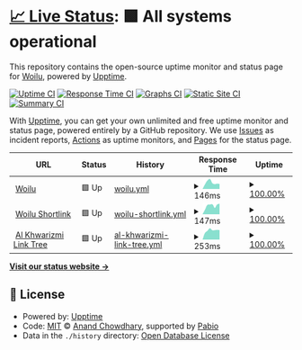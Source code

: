 # [📈 Live Status](https://status.woilu.com): <!--live status--> **🟩 All systems operational**

This repository contains the open-source uptime monitor and status page for [Woilu](https://woilu.com), powered by [Upptime](https://github.com/upptime/upptime).

[![Uptime CI](https://github.com/WoiluID/Woilu-Status/workflows/Uptime%20CI/badge.svg)](https://github.com/WoiluID/Woilu-Status/actions?query=workflow%3A%22Uptime+CI%22)
[![Response Time CI](https://github.com/WoiluID/Woilu-Status/workflows/Response%20Time%20CI/badge.svg)](https://github.com/WoiluID/Woilu-Status/actions?query=workflow%3A%22Response+Time+CI%22)
[![Graphs CI](https://github.com/WoiluID/Woilu-Status/workflows/Graphs%20CI/badge.svg)](https://github.com/WoiluID/Woilu-Status/actions?query=workflow%3A%22Graphs+CI%22)
[![Static Site CI](https://github.com/WoiluID/Woilu-Status/workflows/Static%20Site%20CI/badge.svg)](https://github.com/WoiluID/Woilu-Status/actions?query=workflow%3A%22Static+Site+CI%22)
[![Summary CI](https://github.com/WoiluID/Woilu-Status/workflows/Summary%20CI/badge.svg)](https://github.com/WoiluID/Woilu-Status/actions?query=workflow%3A%22Summary+CI%22)

With [Upptime](https://upptime.js.org), you can get your own unlimited and free uptime monitor and status page, powered entirely by a GitHub repository. We use [Issues](https://github.com/WoiluID/Woilu-Status/issues) as incident reports, [Actions](https://github.com/WoiluID/Woilu-Status/actions) as uptime monitors, and [Pages](https://status.woilu.com) for the status page.

<!--start: status pages-->
<!-- This summary is generated by Upptime (https://github.com/upptime/upptime) -->
<!-- Do not edit this manually, your changes will be overwritten -->
<!-- prettier-ignore -->
| URL | Status | History | Response Time | Uptime |
| --- | ------ | ------- | ------------- | ------ |
| <img alt="" src="https://icons.duckduckgo.com/ip3/woilu.com.ico" height="13"> [Woilu](https://woilu.com) | 🟩 Up | [woilu.yml](https://github.com/WoiluID/Woilu-Status/commits/HEAD/history/woilu.yml) | <details><summary><img alt="Response time graph" src="./graphs/woilu/response-time-week.png" height="20"> 146ms</summary><br><a href="https://status.woilu.com/history/woilu"><img alt="Response time 165" src="https://img.shields.io/endpoint?url=https%3A%2F%2Fraw.githubusercontent.com%2FWoiluID%2FWoilu-Status%2FHEAD%2Fapi%2Fwoilu%2Fresponse-time.json"></a><br><a href="https://status.woilu.com/history/woilu"><img alt="24-hour response time 174" src="https://img.shields.io/endpoint?url=https%3A%2F%2Fraw.githubusercontent.com%2FWoiluID%2FWoilu-Status%2FHEAD%2Fapi%2Fwoilu%2Fresponse-time-day.json"></a><br><a href="https://status.woilu.com/history/woilu"><img alt="7-day response time 146" src="https://img.shields.io/endpoint?url=https%3A%2F%2Fraw.githubusercontent.com%2FWoiluID%2FWoilu-Status%2FHEAD%2Fapi%2Fwoilu%2Fresponse-time-week.json"></a><br><a href="https://status.woilu.com/history/woilu"><img alt="30-day response time 152" src="https://img.shields.io/endpoint?url=https%3A%2F%2Fraw.githubusercontent.com%2FWoiluID%2FWoilu-Status%2FHEAD%2Fapi%2Fwoilu%2Fresponse-time-month.json"></a><br><a href="https://status.woilu.com/history/woilu"><img alt="1-year response time 165" src="https://img.shields.io/endpoint?url=https%3A%2F%2Fraw.githubusercontent.com%2FWoiluID%2FWoilu-Status%2FHEAD%2Fapi%2Fwoilu%2Fresponse-time-year.json"></a></details> | <details><summary><a href="https://status.woilu.com/history/woilu">100.00%</a></summary><a href="https://status.woilu.com/history/woilu"><img alt="All-time uptime 98.39%" src="https://img.shields.io/endpoint?url=https%3A%2F%2Fraw.githubusercontent.com%2FWoiluID%2FWoilu-Status%2FHEAD%2Fapi%2Fwoilu%2Fuptime.json"></a><br><a href="https://status.woilu.com/history/woilu"><img alt="24-hour uptime 100.00%" src="https://img.shields.io/endpoint?url=https%3A%2F%2Fraw.githubusercontent.com%2FWoiluID%2FWoilu-Status%2FHEAD%2Fapi%2Fwoilu%2Fuptime-day.json"></a><br><a href="https://status.woilu.com/history/woilu"><img alt="7-day uptime 100.00%" src="https://img.shields.io/endpoint?url=https%3A%2F%2Fraw.githubusercontent.com%2FWoiluID%2FWoilu-Status%2FHEAD%2Fapi%2Fwoilu%2Fuptime-week.json"></a><br><a href="https://status.woilu.com/history/woilu"><img alt="30-day uptime 100.00%" src="https://img.shields.io/endpoint?url=https%3A%2F%2Fraw.githubusercontent.com%2FWoiluID%2FWoilu-Status%2FHEAD%2Fapi%2Fwoilu%2Fuptime-month.json"></a><br><a href="https://status.woilu.com/history/woilu"><img alt="1-year uptime 98.39%" src="https://img.shields.io/endpoint?url=https%3A%2F%2Fraw.githubusercontent.com%2FWoiluID%2FWoilu-Status%2FHEAD%2Fapi%2Fwoilu%2Fuptime-year.json"></a></details>
| <img alt="" src="https://icons.duckduckgo.com/ip3/woilu.net.ico" height="13"> [Woilu Shortlink](https://woilu.net) | 🟩 Up | [woilu-shortlink.yml](https://github.com/WoiluID/Woilu-Status/commits/HEAD/history/woilu-shortlink.yml) | <details><summary><img alt="Response time graph" src="./graphs/woilu-shortlink/response-time-week.png" height="20"> 147ms</summary><br><a href="https://status.woilu.com/history/woilu-shortlink"><img alt="Response time 177" src="https://img.shields.io/endpoint?url=https%3A%2F%2Fraw.githubusercontent.com%2FWoiluID%2FWoilu-Status%2FHEAD%2Fapi%2Fwoilu-shortlink%2Fresponse-time.json"></a><br><a href="https://status.woilu.com/history/woilu-shortlink"><img alt="24-hour response time 152" src="https://img.shields.io/endpoint?url=https%3A%2F%2Fraw.githubusercontent.com%2FWoiluID%2FWoilu-Status%2FHEAD%2Fapi%2Fwoilu-shortlink%2Fresponse-time-day.json"></a><br><a href="https://status.woilu.com/history/woilu-shortlink"><img alt="7-day response time 147" src="https://img.shields.io/endpoint?url=https%3A%2F%2Fraw.githubusercontent.com%2FWoiluID%2FWoilu-Status%2FHEAD%2Fapi%2Fwoilu-shortlink%2Fresponse-time-week.json"></a><br><a href="https://status.woilu.com/history/woilu-shortlink"><img alt="30-day response time 151" src="https://img.shields.io/endpoint?url=https%3A%2F%2Fraw.githubusercontent.com%2FWoiluID%2FWoilu-Status%2FHEAD%2Fapi%2Fwoilu-shortlink%2Fresponse-time-month.json"></a><br><a href="https://status.woilu.com/history/woilu-shortlink"><img alt="1-year response time 177" src="https://img.shields.io/endpoint?url=https%3A%2F%2Fraw.githubusercontent.com%2FWoiluID%2FWoilu-Status%2FHEAD%2Fapi%2Fwoilu-shortlink%2Fresponse-time-year.json"></a></details> | <details><summary><a href="https://status.woilu.com/history/woilu-shortlink">100.00%</a></summary><a href="https://status.woilu.com/history/woilu-shortlink"><img alt="All-time uptime 100.00%" src="https://img.shields.io/endpoint?url=https%3A%2F%2Fraw.githubusercontent.com%2FWoiluID%2FWoilu-Status%2FHEAD%2Fapi%2Fwoilu-shortlink%2Fuptime.json"></a><br><a href="https://status.woilu.com/history/woilu-shortlink"><img alt="24-hour uptime 100.00%" src="https://img.shields.io/endpoint?url=https%3A%2F%2Fraw.githubusercontent.com%2FWoiluID%2FWoilu-Status%2FHEAD%2Fapi%2Fwoilu-shortlink%2Fuptime-day.json"></a><br><a href="https://status.woilu.com/history/woilu-shortlink"><img alt="7-day uptime 100.00%" src="https://img.shields.io/endpoint?url=https%3A%2F%2Fraw.githubusercontent.com%2FWoiluID%2FWoilu-Status%2FHEAD%2Fapi%2Fwoilu-shortlink%2Fuptime-week.json"></a><br><a href="https://status.woilu.com/history/woilu-shortlink"><img alt="30-day uptime 100.00%" src="https://img.shields.io/endpoint?url=https%3A%2F%2Fraw.githubusercontent.com%2FWoiluID%2FWoilu-Status%2FHEAD%2Fapi%2Fwoilu-shortlink%2Fuptime-month.json"></a><br><a href="https://status.woilu.com/history/woilu-shortlink"><img alt="1-year uptime 100.00%" src="https://img.shields.io/endpoint?url=https%3A%2F%2Fraw.githubusercontent.com%2FWoiluID%2FWoilu-Status%2FHEAD%2Fapi%2Fwoilu-shortlink%2Fuptime-year.json"></a></details>
| <img alt="" src="https://icons.duckduckgo.com/ip3/woilu.org.ico" height="13"> [Al Khwarizmi Link Tree](https://woilu.org) | 🟩 Up | [al-khwarizmi-link-tree.yml](https://github.com/WoiluID/Woilu-Status/commits/HEAD/history/al-khwarizmi-link-tree.yml) | <details><summary><img alt="Response time graph" src="./graphs/al-khwarizmi-link-tree/response-time-week.png" height="20"> 253ms</summary><br><a href="https://status.woilu.com/history/al-khwarizmi-link-tree"><img alt="Response time 251" src="https://img.shields.io/endpoint?url=https%3A%2F%2Fraw.githubusercontent.com%2FWoiluID%2FWoilu-Status%2FHEAD%2Fapi%2Fal-khwarizmi-link-tree%2Fresponse-time.json"></a><br><a href="https://status.woilu.com/history/al-khwarizmi-link-tree"><img alt="24-hour response time 254" src="https://img.shields.io/endpoint?url=https%3A%2F%2Fraw.githubusercontent.com%2FWoiluID%2FWoilu-Status%2FHEAD%2Fapi%2Fal-khwarizmi-link-tree%2Fresponse-time-day.json"></a><br><a href="https://status.woilu.com/history/al-khwarizmi-link-tree"><img alt="7-day response time 253" src="https://img.shields.io/endpoint?url=https%3A%2F%2Fraw.githubusercontent.com%2FWoiluID%2FWoilu-Status%2FHEAD%2Fapi%2Fal-khwarizmi-link-tree%2Fresponse-time-week.json"></a><br><a href="https://status.woilu.com/history/al-khwarizmi-link-tree"><img alt="30-day response time 244" src="https://img.shields.io/endpoint?url=https%3A%2F%2Fraw.githubusercontent.com%2FWoiluID%2FWoilu-Status%2FHEAD%2Fapi%2Fal-khwarizmi-link-tree%2Fresponse-time-month.json"></a><br><a href="https://status.woilu.com/history/al-khwarizmi-link-tree"><img alt="1-year response time 251" src="https://img.shields.io/endpoint?url=https%3A%2F%2Fraw.githubusercontent.com%2FWoiluID%2FWoilu-Status%2FHEAD%2Fapi%2Fal-khwarizmi-link-tree%2Fresponse-time-year.json"></a></details> | <details><summary><a href="https://status.woilu.com/history/al-khwarizmi-link-tree">100.00%</a></summary><a href="https://status.woilu.com/history/al-khwarizmi-link-tree"><img alt="All-time uptime 100.00%" src="https://img.shields.io/endpoint?url=https%3A%2F%2Fraw.githubusercontent.com%2FWoiluID%2FWoilu-Status%2FHEAD%2Fapi%2Fal-khwarizmi-link-tree%2Fuptime.json"></a><br><a href="https://status.woilu.com/history/al-khwarizmi-link-tree"><img alt="24-hour uptime 100.00%" src="https://img.shields.io/endpoint?url=https%3A%2F%2Fraw.githubusercontent.com%2FWoiluID%2FWoilu-Status%2FHEAD%2Fapi%2Fal-khwarizmi-link-tree%2Fuptime-day.json"></a><br><a href="https://status.woilu.com/history/al-khwarizmi-link-tree"><img alt="7-day uptime 100.00%" src="https://img.shields.io/endpoint?url=https%3A%2F%2Fraw.githubusercontent.com%2FWoiluID%2FWoilu-Status%2FHEAD%2Fapi%2Fal-khwarizmi-link-tree%2Fuptime-week.json"></a><br><a href="https://status.woilu.com/history/al-khwarizmi-link-tree"><img alt="30-day uptime 100.00%" src="https://img.shields.io/endpoint?url=https%3A%2F%2Fraw.githubusercontent.com%2FWoiluID%2FWoilu-Status%2FHEAD%2Fapi%2Fal-khwarizmi-link-tree%2Fuptime-month.json"></a><br><a href="https://status.woilu.com/history/al-khwarizmi-link-tree"><img alt="1-year uptime 100.00%" src="https://img.shields.io/endpoint?url=https%3A%2F%2Fraw.githubusercontent.com%2FWoiluID%2FWoilu-Status%2FHEAD%2Fapi%2Fal-khwarizmi-link-tree%2Fuptime-year.json"></a></details>

<!--end: status pages-->

[**Visit our status website →**](https://status.woilu.com)

## 📄 License

- Powered by: [Upptime](https://github.com/upptime/upptime)
- Code: [MIT](./LICENSE) © [Anand Chowdhary](https://anandchowdhary.com), supported by [Pabio](https://pabio.com)
- Data in the `./history` directory: [Open Database License](https://opendatacommons.org/licenses/odbl/1-0/)

